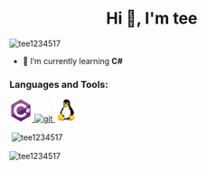 <h1 align="center">Hi 👋, I'm tee</h1>

<p align="left"> <img src="https://komarev.com/ghpvc/?username=tee1234517&label=Profile%20views&color=0e75b6&style=flat" alt="tee1234517" /> </p>

- 🌱 I’m currently learning **C#**

<h3 align="left">Languages and Tools:</h3>
<p align="left"> <a href="https://www.w3schools.com/cs/" target="_blank" rel="noreferrer"> <img src="https://raw.githubusercontent.com/devicons/devicon/master/icons/csharp/csharp-original.svg" alt="csharp" width="40" height="40"/> </a> <a href="https://git-scm.com/" target="_blank" rel="noreferrer"> <img src="https://www.vectorlogo.zone/logos/git-scm/git-scm-icon.svg" alt="git" width="40" height="40"/> </a> <a href="https://www.linux.org/" target="_blank" rel="noreferrer"> <img src="https://raw.githubusercontent.com/devicons/devicon/master/icons/linux/linux-original.svg" alt="linux" width="40" height="40"/> </a> </p>


<p>&nbsp;<img align="center" src="https://github-readme-stats.vercel.app/api?username=tee1234517&show_icons=true&locale=en" alt="tee1234517" /></p>

<p><img align="center" src="https://github-readme-streak-stats.herokuapp.com/?user=tee1234517&" alt="tee1234517" /></p>
